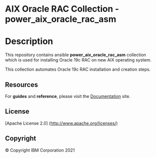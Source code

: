<!-- This should be the location of the title of the repository, normally the short name -->
# AIX Oracle RAC Collection - power_aix_oracle_rac_asm

# Description

This repository contains ansible **power_aix_oracle_rac_asm** collection which is used for installing Oracle 19c RAC on new AIX operating system.

This collection automates Oracle 19c RAC installation and creation steps.

## Resources

For **guides** and **reference**, please visit the [Documentation](https://github.com/IBM/ansible-power-aix-oracle-asm/tree/main/docs/) site.

## License

[Apache License 2.0] (http://www.apache.org/licenses/)
## Copyright

© Copyright IBM Corporation 2021

